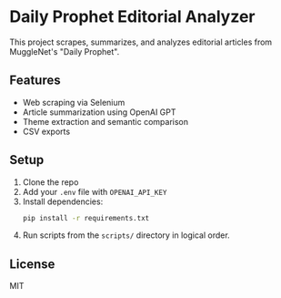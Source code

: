 # Daily Prophet Editorial Analyzer

This project scrapes, summarizes, and analyzes editorial articles from MuggleNet's "Daily Prophet".

## Features
- Web scraping via Selenium
- Article summarization using OpenAI GPT
- Theme extraction and semantic comparison
- CSV exports 

## Setup
1. Clone the repo
2. Add your `.env` file with `OPENAI_API_KEY`
3. Install dependencies:
   ```bash
   pip install -r requirements.txt
   ```
4. Run scripts from the `scripts/` directory in logical order.

## License
MIT
